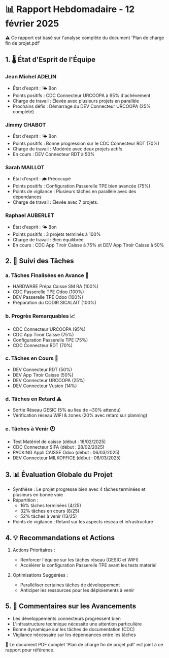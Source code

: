 # 📊 Rapport Hebdomadaire - 12 février 2025

⚠️ Ce rapport est basé sur l'analyse complète du document 'Plan de charge fin de projet.pdf'

## 1. 🌡️ État d'Esprit de l'Équipe

### Jean Michel ADELIN
- État d'esprit : 🌤️ Bon
- Points positifs : CDC Connecteur URCOOPA à 95% d'achèvement
- Charge de travail : Élevée avec plusieurs projets en parallèle
- Prochains défis : Démarrage du DEV Connecteur URCOOPA (25% complété)

### Jimmy CHABOT
- État d'esprit : 🌤️ Bon
- Points positifs : Bonne progression sur le CDC Connecteur RDT (70%)
- Charge de travail : Modérée avec deux projets actifs
- En cours : DEV Connecteur RDT à 50%

### Sarah MAILLOT
- État d'esprit : 🌧️ Préoccupé
- Points positifs : Configuration Passerelle TPE bien avancée (75%)
- Points de vigilance : Plusieurs tâches en parallèle avec des dépendances
- Charge de travail : Élevée avec 7 projets.

### Raphael AUBERLET
- État d'esprit : 🌤️ Bon
- Points positifs : 3 projets terminés à 100%
- Charge de travail : Bien équilibrée
- En cours : CDC App Tiroir Caisse à 75% et DEV App Tiroir Caisse à 50%

## 2. 🎯 Suivi des Tâches

### a. Tâches Finalisées en Avance 🎉
- HARDWARE Prépa Caisse SM RA (100%)
- CDC Passerelle TPE Odoo (100%)
- DEV Passerelle TPE Odoo (100%)
- Préparation du CODIR SICALAIT (100%)

### b. Progrès Remarquables 📈
- CDC Connecteur URCOOPA (95%)
- CDC App Tiroir Caisse (75%)
- Configuration Passerelle TPE (75%)
- CDC Connecteur RDT (70%)

### c. Tâches en Cours 🔄
- DEV Connecteur RDT (50%)
- DEV App Tiroir Caisse (50%)
- DEV Connecteur URCOOPA (25%)
- DEV Connecteur Vusion (14%)

### d. Tâches en Retard ⚠️
- Sortie Réseau GESIC (5% au lieu de ~30% attendu)
- Vérification réseau WIFI & zones (20% avec retard sur planning)

### e. Tâches à Venir 🕗
- Test Matériel de caisse (début : 16/02/2025)
- CDC Connecteur SIFA (début : 28/02/2025)
- PACKING Appli CAISSE Odoo (début : 06/03/2025)
- DEV Connecteur MILKOFFICE (début : 06/03/2025)

## 3. 📊 Évaluation Globale du Projet

- Synthèse : Le projet progresse bien avec 4 tâches terminées et plusieurs en bonne voie
- Répartition :
  * 16% tâches terminées (4/25)
  * 32% tâches en cours (8/25)
  * 52% tâches à venir (13/25)
- Points de vigilance : Retard sur les aspects réseau et infrastructure

## 4. 💡 Recommandations et Actions

1. Actions Prioritaires :
   - Renforcer l'équipe sur les tâches réseau (GESIC et WIFI)
   - Accélérer la configuration Passerelle TPE avant les tests matériel

2. Optimisations Suggérées :
   - Paralléliser certaines tâches de développement
   - Anticiper les ressources pour les déploiements à venir

## 5. 📝 Commentaires sur les Avancements

- Les développements connecteurs progressent bien
- L'infrastructure technique nécessite une attention particulière
- Bonne dynamique sur les tâches de documentation (CDC)
- Vigilance nécessaire sur les dépendances entre les tâches

📎 Le document PDF complet 'Plan de charge fin de projet.pdf' est joint à ce rapport pour référence.

